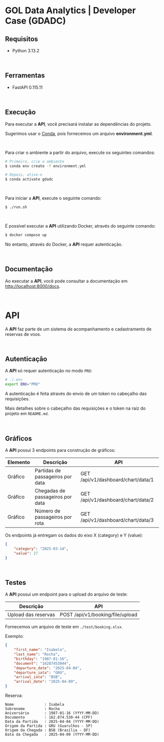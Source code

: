 # GOL Data Analytics | Developer Case (GDADC)

## Requisitos

- Python 3.13.2


<br>


## Ferramentas

- FastAPI 0.115.11


<br>


## Execução

Para executar a **API**, você precisará instalar as dependências do projeto.

Sugerimos usar o [Conda](https://conda.io/projects/conda/en/latest/user-guide/install/index.html), pois fornecemos um arquivo **environment.yml**.

<br>

Para criar o ambiente a partir do arquivo, execute os seguintes comandos:

```sh
# Primeiro, crie o ambiente
$ conda env create -f environment.yml

# Depois, ative-o
$ conda activate gdadc
```

<br>

Para iniciar a **API**, execute o seguinte comando:

```sh
$ ./run.sh
```

<br>

É possível executar a **API** utilizando Docker, através do seguinte comando:

```sh
$ docker compose up
```

No entanto, através do Docker, a **API** requer autenticação.


<br>


## Documentação

Ao executar a **API**, você pode consultar a documentação em [http://localhost:8000/docs](http://localhost:8000/docs).


<br>


# API

A **API** faz parte de um sistema de acompanhamento e cadastramento de reservas de voos.

<br>

## Autenticação

A **API** só requer autenticação no modo `PRD`:

```sh
# ./.env
export ENV="PRD"
```

A autenticação é feita através do envio de um token no cabeçalho das requisições.

Mais detalhes sobre o cabeçalho das requisições e o token na raíz do projeto em `README.md`.

<br>

## Gráficos

A **API** possui 3 endpoints para construção de gráficos:

| Elemento | Descrição                                          | API                                |
|----------|----------------------------------------------------|------------------------------------|
| Gráfico  | Partidas de passageiros por data                   | GET /api/v1/dashboard/chart/data/1 |
| Gráfico  | Chegadas de passageiros por data                   | GET /api/v1/dashboard/chart/data/2 |
| Gráfico  | Número de passageiros por rota                     | GET /api/v1/dashboard/chart/data/3 |

Os endpoints já entregam os dados do eixo X (category) e Y (value):

```json
{
    "category": "2025-03-14",
    "value": 27
}
```

<br>

## Testes

A **API** possui um endpoint para o upload do arquivo de teste:

| Descrição             | API                                |
|-----------------------|------------------------------------|
| Upload das reservas   | POST /api/v1/booking/file/upload   |

Fornecemos um arquivo de teste em `./test/booking.xlsx`.

Exemplo:

```json
{
    "first_name": "Isabela",
    "last_name": "Rocha",
    "birthday": "1987-01-16",
    "document": "16287453044",
    "departure_date": "2025-04-04",
    "departure_iata": "GRU",
    "arrival_iata": "BSB",
    "arrival_date": "2025-04-09",
}
```

Reserva:

```plaintext
Nome              : Isabela
Sobrenome         : Rocha
Aniversário       : 1987-01-16 (YYYY-MM-DD)
Documento         : 162.874.530-44 (CPF)
Data da Partida   : 2025-04-04 (YYYY-MM-DD)
Origem da Partida : GRU (Guarulhos - SP)
Origem da Chegada : BSB (Brasília - DF)
Data da Chegada   : 2025-04-09 (YYYY-MM-DD)
```
